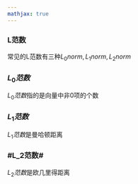 ```yaml
---
mathjax: true
---
```


### L范数
常见的L范数有三种$L_0 norm,L_1 norm,L_2 norm$

### $L_0范数$
$L_0范数$指的是向量中非0项的个数

### $L_1范数$
$L_1范数$是曼哈顿距离

### #L_2范数#
$L_2范数$是欧几里得距离